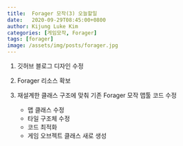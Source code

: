 ```yaml
---
title:  Forager 모작(3) 오늘할일
date:   2020-09-29T08:45:00+0800
author: Kijung Luke Kim
categories: [게임모작, Forager]
tags: [forager]
image: /assets/img/posts/forager.jpg
---
```


1. 깃허브 블로그 디자인 수정

2. Forager 리소스 확보

3. 재설계한 클래스 구조에 맞춰 기존 Forager 모작 맵툴 코드 수정
    - 맵 클래스 수정
    - 타일 구조체 수정
    - 코드 최적화
    - 게임 오브젝트 클래스 새로 생성 
